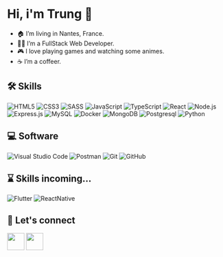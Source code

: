 # Hi, i'm Trung 👋

- 🏠 I’m living in Nantes, France.
- 👨‍💻 I’m a FullStack Web Developer.
- 🎮 I love playing games and watching some animes.
- ☕️ I’m a coffeer.

## 🛠️ Skills 

![HTML5](https://img.shields.io/badge/HTML5-E34F26?style=for-the-badge&logo=html5&logoColor=white)
![CSS3](https://img.shields.io/badge/CSS3-1572B6?style=for-the-badge&logo=css3&logoColor=white)
![SASS](https://img.shields.io/badge/Sass-CC6699?style=for-the-badge&logo=sass&logoColor=white)
![JavaScript](https://img.shields.io/badge/JavaScript-F7DF1E?logo=javascript&logoColor=black&style=for-the-badge)
![TypeScript](https://img.shields.io/badge/TypeScript-007ACC?style=for-the-badge&logo=typescript&logoColor=white)
![React](https://img.shields.io/badge/React-61DAFB?logo=react&logoColor=black&style=for-the-badge)
![Node.js](https://img.shields.io/badge/-Node.js-393?logo=Node.js&logoColor=white&style=for-the-badge)
![Express.js](https://img.shields.io/badge/-Express.js-black?logo=Express&logoColor=white&style=for-the-badge)
![MySQL](https://img.shields.io/badge/MySQL-005C84?style=for-the-badge&logo=mysql&logoColor=white)
![Docker](https://img.shields.io/badge/docker-%230db7ed.svg?style=for-the-badge&logo=docker&logoColor=white)
![MongoDB](https://img.shields.io/badge/MongoDB-4EA94B?style=for-the-badge&logo=mongodb&logoColor=white)
![Postgresql](https://img.shields.io/badge/PostgreSQL-316192?style=for-the-badge&logo=postgresql&logoColor=white)
![Python](https://img.shields.io/badge/Python-3776AB?style=for-the-badge&logo=python&logoColor=white)



## 💻 Software

![Visual Studio Code](https://img.shields.io/badge/VSCode-007ACC?logo=visualstudiocode&logoColor=white&style=for-the-badge)
![Postman](https://img.shields.io/badge/-Postman-ff6c37?logo=Postman&logoColor=white&style=for-the-badge)
![Git](https://img.shields.io/badge/git-%23F05033.svg?style=for-the-badge&logo=git&logoColor=white)
![GitHub](https://img.shields.io/badge/github-%23121011.svg?style=for-the-badge&logo=github&logoColor=white)

## ⌛ Skills incoming...

![Flutter](https://img.shields.io/badge/Flutter-02569B?style=for-the-badge&logo=flutter&logoColor=white)
![ReactNative](https://img.shields.io/badge/React_Native-20232A?style=for-the-badge&logo=react&logoColor=61DAFB)



## 🤝 Let's connect

<a href="https://www.linkedin.com/in/trung-nguyen-4a5229268/"><img src="https://cdn2.iconfinder.com/data/icons/social-media-2285/512/1_Linkedin_unofficial_colored_svg-128.png" width="40"></a>
<a href="https://www.github.com/nguyen-tt/"><img src="https://raw.githubusercontent.com/danielcranney/readme-generator/main/public/icons/socials/github.svg" width="40"></a>
